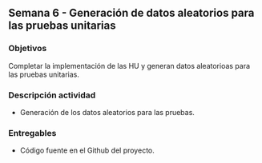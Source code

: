 ## Semana 6  - Generación de datos aleatorios para las pruebas unitarias

### Objetivos

Completar la implementación de las HU y generan datos aleatorioas para las pruebas unitarias.

### Descripción actividad

* Generación de los datos aleatorios para las pruebas.


### Entregables

* Código fuente en el Github del proyecto.
